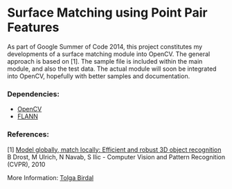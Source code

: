# Surface Matching using Point Pair Features

As part of Google Summer of Code 2014, this project constitutes my developments of a surface matching module into OpenCV. The general approach is based on [1]. The sample file is included within the main module, and also the test data. The actual module will soon be integrated into OpenCV, hopefully with better samples and documentation.

### Dependencies:

 * [OpenCV](http://opencv.org)
 * [FLANN](http://www.cs.ubc.ca/research/flann/)


### References:

 [1] [Model globally, match locally: Efficient and robust 3D object recognition](http://campar.cs.tum.edu/pub/drost2010CVPR/drost2010CVPR.pdf) B Drost, M Ulrich, N Navab, S Ilic - Computer Vision and Pattern Recognition (CVPR), 2010
 

More Information: [Tolga Birdal](http://www.tbirdal.me)